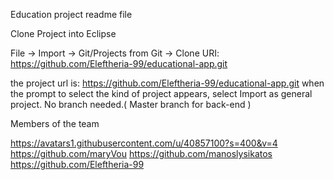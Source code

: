 Education project readme file 

Clone Project into Eclipse

File -> Import -> Git/Projects from Git -> Clone URI: https://github.com/Eleftheria-99/educational-app.git

the project url is: https://github.com/Eleftheria-99/educational-app.git
when the prompt to select the kind of project appears, select Import as general project.
No branch needed.( Master branch for back-end ) 


Members of the team 

https://avatars1.githubusercontent.com/u/40857100?s=400&v=4       
https://github.com/maryVou
https://github.com/manoslysikatos
https://github.com/Eleftheria-99
